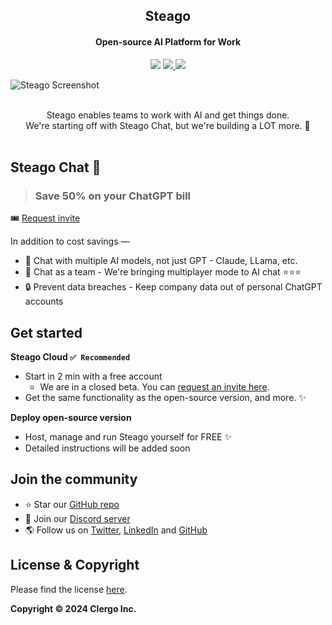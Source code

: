 <h2 align="center">Steago</h2>
<h4 align="center">Open-source AI Platform for Work</h4>
<p align="center">
<img src="https://img.shields.io/github/stars/steagoai/steago" />
<a href="https://x.com/SteagoAI" target="_blank">
  <img src="https://img.shields.io/twitter/follow/SteagoAI" />
</a>
<a href="https://x.com/intent/post?text=If%20you%20use%20ChatGPT%20for%20Teams%2C%20check%20out%20%40SteagoAI%20Chat.%0A%0A%E2%9C%85%20Use%20ChatGPT%2050%25%20cheaper%0A%E2%9C%85%20Multiplayer%20mode%20%E2%9C%A8%0A%E2%9C%85%20Also%20use%20other%20AI%20models%20-%20Claude%2C%20Llama%2C%20etc.%0A%E2%9C%85%20Open-source%0A%E2%9C%85%20Run%20on%20your%20server%20%26%20keep%20company%20data%20private%0A%0A%23ChatGPT%20%23AI%20%23opensource%20%23SaaS%20%0A&url=github.com%2Fsteagoai%2Fsteago"><img src="https://img.shields.io/badge/Tweet-ffffff?logo=X&style=social" /></a>
</p>


<img src="https://pub-7f125aa962f946e59ad09e268c078390.r2.dev/steago-gh-header.png?" alt="Steago Screenshot" />
<br/><br/>

<p align="center">
Steago enables teams to work with AI and get things done.
<br/>
We're starting off with Steago Chat, but we're building a LOT more. 🚀
<br/><br/>
</p>

## Steago Chat 💬

> ### Save 50% on your ChatGPT bill

🎟️ [Request invite](https://forms.gle/V3QuGZ8oz8XxfvyD9)

In addition to cost savings &mdash;

- 🤖 Chat with multiple AI models, not just GPT - Claude, LLama, etc.
- 👫 Chat as a team - We're bringing multiplayer mode to AI chat ⭐️⭐️⭐️
- 🔒 Prevent data breaches - Keep company data out of personal ChatGPT accounts

## Get started

**Steago Cloud `✅ Recommended`**

- Start in 2 min with a free account
  - We are in a closed beta. You can [request an invite here](https://forms.gle/V3QuGZ8oz8XxfvyD9).
- Get the same functionality as the open-source version, and more. ✨

**Deploy open-source version**

- Host, manage and run Steago yourself for FREE ✨
- Detailed instructions will be added soon

## Join the community

- ⭐️ Star our [GitHub repo](https://github.com/steagoai/steago)
- 💬 Join our [Discord server](https://discord.gg/2BqQJrJjpG)
- 🌎 Follow us on [Twitter](https://x.com/SteagoAI), [LinkedIn](https://www.linkedin.com/company/steago) and [GitHub](https://github.com/steagoai)

## License & Copyright

Please find the license [here](/LICENSE).

**Copyright &copy; 2024 Clergo Inc.**
